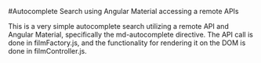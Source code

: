 #Autocomplete Search using Angular Material accessing a remote APIs

This is a very simple autocomplete search utilizing a remote API and Angular Material, specifically the
md-autocomplete directive. The API call is done in filmFactory.js, and the functionality for rendering it on the DOM
is done in filmController.js. 
